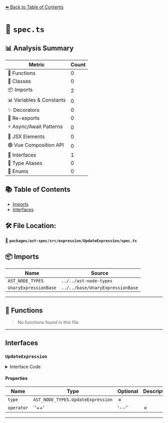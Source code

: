 [⬅️ Back to Table of Contents](../../../../../index.md)

# 📄 `spec.ts`

## 📊 Analysis Summary

| Metric | Count |
|--------|-------|
| 🔧 Functions | 0 |
| 🧱 Classes | 0 |
| 📦 Imports | 2 |
| 📊 Variables & Constants | 0 |
| ✨ Decorators | 0 |
| 🔄 Re-exports | 0 |
| ⚡ Async/Await Patterns | 0 |
| 💠 JSX Elements | 0 |
| 🟢 Vue Composition API | 0 |
| 📐 Interfaces | 1 |
| 📑 Type Aliases | 0 |
| 🎯 Enums | 0 |

## 📚 Table of Contents

- [Imports](#imports)
- [Interfaces](#interfaces)

## 🛠️ File Location:
📂 **`packages/ast-spec/src/expression/UpdateExpression/spec.ts`**

## 📦 Imports

| Name | Source |
|------|--------|
| `AST_NODE_TYPES` | `../../ast-node-types` |
| `UnaryExpressionBase` | `../../base/UnaryExpressionBase` |


---

## 🔧 Functions

> No functions found in this file.


---

## Interfaces

### `UpdateExpression`

<details><summary>Interface Code</summary>

```ts
export interface UpdateExpression extends UnaryExpressionBase {
  type: AST_NODE_TYPES.UpdateExpression;
  operator: '++' | '--';
}
```
</details>

#### Properties

| Name | Type | Optional | Description |
|------|------|----------|-------------|
| `type` | `AST_NODE_TYPES.UpdateExpression` | ✗ |  |
| `operator` | `'++' | '--'` | ✗ |  |


---
